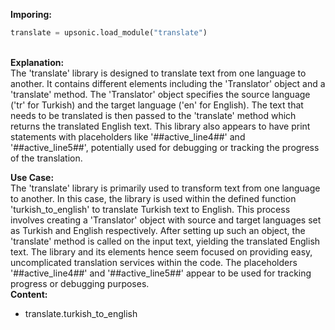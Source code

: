 <b class="custom_code_highlight_green">Imporing:</b><br>
```python
translate = upsonic.load_module("translate")
```
<br><b class="custom_code_highlight_green">Explanation:</b><br>The 'translate' library is designed to translate text from one language to another. It contains different elements including the 'Translator' object and a 'translate' method. The 'Translator' object specifies the source language ('tr' for Turkish) and the target language ('en' for English). The text that needs to be translated is then passed to the 'translate' method which returns the translated English text. This library also appears to have print statements with placeholders like '##active_line4##' and '##active_line5##', potentially used for debugging or tracking the progress of the translation.

<b class="custom_code_highlight_green">Use Case:</b><br>The 'translate' library is primarily used to transform text from one language to another. In this case, the library is used within the defined function 'turkish_to_english' to translate Turkish text to English. This process involves creating a 'Translator' object with source and target languages set as Turkish and English respectively. After setting up such an object, the 'translate' method is called on the input text, yielding the translated English text. The library and its elements hence seem focused on providing easy, uncomplicated translation services within the code. The placeholders '##active_line4##' and '##active_line5##' appear to be used for tracking progress or debugging purposes.
<br><b class="custom_code_highlight_green">Content:</b><br>
  - translate.turkish_to_english
